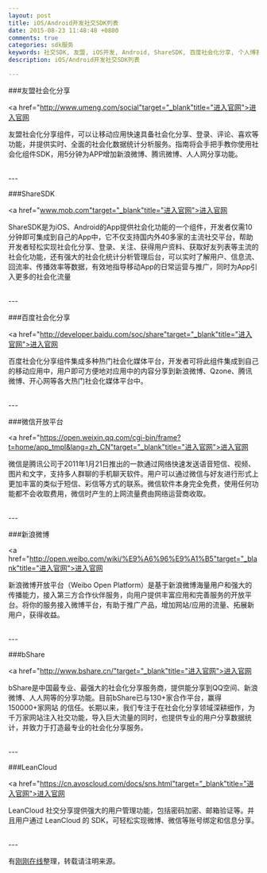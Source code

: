 ```yaml
---
layout: post
title: iOS/Android开发社交SDK列表
date: 2015-08-23 11:48:48 +0800
comments: true
categories: sdk服务
keywords: 社交SDK, 友盟, iOS开发, Android, ShareSDK, 百度社会化分享, 个人博客, 刚刚在线
description: iOS/Android开发社交SDK列表

---
```



###友盟社会化分享

<a href="http://www.umeng.com/social"target="_blank"title="进入官网">进入官网</a> 

友盟社会化分享组件，可以让移动应用快速具备社会化分享、登录、评论、喜欢等功能，并提供实时、全面的社会化数据统计分析服务。指南将会手把手教你使用社会化组件SDK，用5分钟为APP增加新浪微博、腾讯微博、人人网分享功能。


</br>
---

###ShareSDK

<a href="www.mob.com"target="_blank"title="进入官网">进入官网</a> 

ShareSDK是为iOS、Android的App提供社会化功能的一个组件，开发者仅需10分钟即可集成到自己的App中，它不仅支持国内外40多家的主流社交平台，帮助开发者轻松实现社会化分享、登录、关注、获得用户资料、获取好友列表等主流的社会化功能，还有强大的社会化统计分析管理后台，可以实时了解用户、信息流、回流率、传播效率等数据，有效地指导移动App的日常运营与推广，同时为App引入更多的社会化流量


</br>
---

###百度社会化分享

<a href="http://developer.baidu.com/soc/share"target="_blank"title="进入官网">进入官网</a> 


百度社会化分享组件集成多种热门社会化媒体平台，开发者可将此组件集成到自己的移动应用中，用户即可方便地对应用中的内容分享到新浪微博、Qzone、腾讯微博、开心网等各大热门社会化媒体平台中。

<!--more-->

</br>
---

###微信开放平台

<a href="https://open.weixin.qq.com/cgi-bin/frame?t=home/app_tmpl&lang=zh_CN"target="_blank"title="进入官网">进入官网</a> 

微信是腾讯公司于2011年1月21日推出的一款通过网络快速发送语音短信、视频、图片和文字，支持多人群聊的手机聊天软件。用户可以通过微信与好友进行形式上更加丰富的类似于短信、彩信等方式的联系。微信软件本身完全免费，使用任何功能都不会收取费用，微信时产生的上网流量费由网络运营商收取。

</br>
---

###新浪微博

<a href="http://open.weibo.com/wiki/%E9%A6%96%E9%A1%B5"target="_blank"title="进入官网">进入官网</a> 


新浪微博开放平台（Weibo Open Platform）是基于新浪微博海量用户和强大的传播能力，接入第三方合作伙伴服务，向用户提供丰富应用和完善服务的开放平台。将你的服务接入微博平台，有助于推广产品，增加网站/应用的流量、拓展新用户，获得收益。


</br>
---

###bShare

<a href="http://www.bshare.cn/"target="_blank"title="进入官网">进入官网</a> 


bShare是中国最专业、最强大的社会化分享服务商，提供能分享到QQ空间、新浪微博、人人网等的分享功能。目前bShare已与130+家合作平台，赢得 150000+家网站 的信任。长期以来，我们专注于在社会化分享领域深耕细作，为千万家网站注入社交功能，导入巨大流量的同时，也提供专业的用户分享数据统计，并致力于打造最专业的社会化分享服务。


</br>
---

###LeanCloud

<a href="https://cn.avoscloud.com/docs/sns.html"target="_blank"title="进入官网">进入官网</a> 


LeanCloud 社交分享提供强大的用户管理功能，包括密码加密、邮箱验证等。并且用户通过 LeanCloud 的 SDK，可轻松实现微博、微信等账号绑定和信息分享。


</br>
---


有[刚刚在线](http://www.superqq.com/)整理，转载请注明来源。
